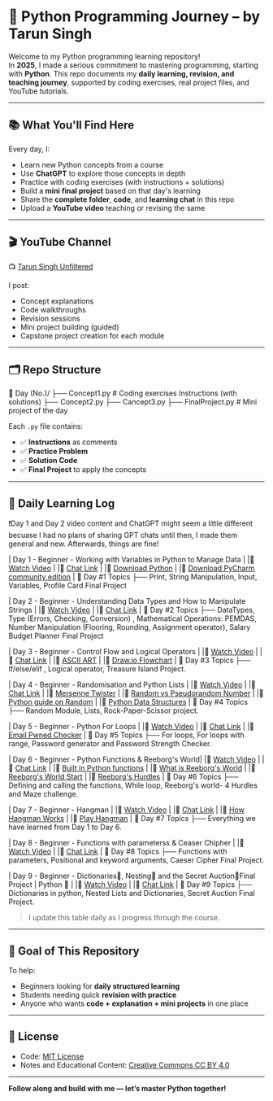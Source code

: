 # 🐍 Python Programming Journey – by Tarun Singh

Welcome to my Python programming learning repository!  
In **2025**, I made a serious commitment to mastering programming, starting with **Python**. This repo documents my **daily learning, revision, and teaching journey**, supported by coding exercises, real project files, and YouTube tutorials.

---

## 📚 What You'll Find Here

Every day, I:
- Learn new Python concepts from a course
- Use **ChatGPT** to explore those concepts in depth
- Practice with coding exercises (with instructions + solutions)
- Build a **mini final project** based on that day's learning
- Share the **complete folder**, **code**, and **learning chat** in this repo
- Upload a **YouTube video** teaching or revising the same

---

## 🎬 YouTube Channel

📺 [Tarun Singh Unfiltered](https://www.youtube.com/@The_Tarun_Singh)

I post:
- Concept explanations
- Code walkthroughs
- Revision sessions
- Mini project building (guided)
- Capstone project creation for each module

---

## 🗂️ Repo Structure

📁 Day (No.)/
├── Concept1.py # Coding exercises Instructions (with solutions)
├── Concept2.py 
├── Cancept3.py 
├── FinalProject.py # Mini project of the day

Each `.py` file contains:
- ✅ **Instructions** as comments
- ✅ **Practice Problem**
- ✅ **Solution Code**
- ✅ **Final Project** to apply the concepts

---

## 🧠 Daily Learning Log

❗Day 1 and Day 2 video content and ChatGPT might seem a little different becuase I had no plans of sharing GPT chats until then,
  I made them general and new. Afterwards, things are fine!

| Day 1 - Beginner - Working with Variables in Python to Manage Data | 
|🔗 [Watch Video](https://youtu.be/S7sxcJ6DGyM?si=OT6u9TjuhnmO8ouD) | 
|🔗 [Chat Link](https://chatgpt.com/share/682f27c5-4ea0-8000-8fcf-b6f123adb200) |
|🔗 [Download Python](https://www.python.org/downloads/) | 
|🔗 [Download PyCharm community edition](https://www.jetbrains.com/edu-products/download/#section=pycharm-edu) | 
🎯 Day #1 Topics
├── Print, String Manipulation, Input, Variables, Profile Card Final Project

| Day 2 - Beginner - Understanding Data Types and How to Manipulate Strings | 
|🔗 [Watch Video](https://youtu.be/LK8TXTBVqXY?si=gwR5aQBhHd4H1JJg) | 
|🔗 [Chat Link](https://chatgpt.com/share/683020f2-c120-8000-8993-98b1dff79eb6) |
🎯 Day #2 Topics
├── DataTypes,  Type (Errors, Checking, Conversion) ,  Mathematical Operations: PEMDAS, Number Manipulation (Flooring, Rounding, Assignment operator), Salary Budget Planner Final Project

| Day 3 - Beginner - Control Flow and Logical Operators | 
|🔗 [Watch Video](https://youtu.be/_-iRZ37yfak?si=oeXmvvKF6mL9ngrc) | 
|🔗 [Chat Link](https://chatgpt.com/share/68315893-43e4-8000-af28-83bc464daa86) |
|🔗 [ASCII ART](https://ascii.co.uk/art) |
|🔗 [Draw.io Flowchart](https://app.diagrams.net/) |
🎯 Day #3 Topics
├── If/else/elif , Logical operator, Treasure Island Project.

| Day 4 - Beginner - Randomisation and Python Lists | 
|🔗 [Watch Video](https://youtu.be/Pa4CEJDnj-Y?si=4f0pVXjbNkaWGkEQ) | 
|🔗 [Chat Link](https://chatgpt.com/share/683efac5-db1c-8000-8fd9-57134e39ee1c) |
|🔗 [Mersenne Twister](https://en.wikipedia.org/wiki/Mersenne_Twister) |
|🔗 [Random vs Pseudorandom Number](https://www.khanacademy.org/computing/computer-science/cryptography/crypt/v/random-vs-pseudorandom-number-generators) |
|🔗 [Python guide on Random](https://docs.python.org/3/library/random.html) |
|🔗 [Python Data Structures](https://docs.python.org/3/tutorial/datastructures.html) |
🎯 Day #4 Topics
├── Random Module, Lists, Rock-Paper-Scissor project.

| Day 5 - Beginner - Python For Loops | 
|🔗 [Watch Video](https://youtu.be/seIV08wxRQ4?si=JnsleXBuB2KGE00F) | 
|🔗 [Chat Link](https://chatgpt.com/share/683d7abc-1b98-8000-aa78-66349148b3a2) |
|🔗 [Email Pwned Checker](https://haveibeenpwned.com/) |
🎯 Day #5 Topics
├── For loops, For loops with range, Password generator and Password Strength Checker.

| Day 6 - Beginner - Python Functions & Reeborg's World| 
|🔗 [Watch Video](https://youtu.be/6j4TuUd6PNc?si=15l6bkyoLFMvvwFD) | 
|🔗 [Chat Link](https://chatgpt.com/share/683d7d2a-dbd0-8000-b3dc-5e06908da562) |
|🔗 [Built in Python functions](https://docs.python.org/3/library/functions.html) |
|🔗 [What is Reeborg's World](https://reeborg.ca/docs/en/#) |
|🔗 [Reeborg's World Start](https://reeborg.ca/reeborg.html?lang=en&mode=python&menu=worlds%2Fmenus%2Freeborg_intro_en.json&name=Alone&url=worlds%2Ftutorial_en%2Falone.json) |
|🔗 [Reeborg's Hurdles](https://reeborg.ca/reeborg.html?lang=en&mode=python&menu=worlds%2Fmenus%2Freeborg_intro_en.json&name=Hurdle%201&url=worlds%2Ftutorial_en%2Fhurdle1.json) |
🎯 Day #6 Topics
├── Defining and calling the functions, While loop, Reeborg's world- 4 Hurdles and Maze challenge.

| Day 7 - Beginner - Hangman | 
|🔗 [Watch Video](https://youtu.be/lkAqvbUPiIA?si=SyJNToWZi9RmDCxw) | 
|🔗 [Chat Link](https://chatgpt.com/share/683ef315-9fb4-8000-8806-e59606f5e82b) |
|🔗 [How Hangman Works](https://en.wikipedia.org/wiki/Hangman_(game)) |
|🔗 [Play Hangman](https://hangmanwordgame.com/?fca=1&success=0#/) |
🎯 Day #7 Topics
├── Everything we have learned from Day 1 to Day 6.

| Day 8 - Beginner - Functions with parameterss & Ceaser Chipher | 
|🔗 [Watch Video](https://youtu.be/_-iRZ37yfak?si=oeXmvvKF6mL9ngrc) | 
|🔗 [Chat Link](https://chatgpt.com/share/68403c31-4550-8000-a44e-5c765831470c) |
🎯 Day #8 Topics
├── Functions with parameters, Positional and keyword arguments, Caeser Cipher Final Project.

| Day 9 - Beginner - Dictionaries📖, Nesting🪹 and the Secret Auction🤫Final Project  | Python 🐍 | 
|🔗 [Watch Video](https://youtu.be/-inDvIMiwEc?si=9ytStr2jSpsgk0g3) | 
|🔗 [Chat Link](https://chatgpt.com/share/68415a72-7e14-8000-8a47-354bf5b5e06c) |
🎯 Day #9 Topics
├── Dictionaries in python,  Nested Lists and Dictionaries, Secret Auction Final Project.

> I update this table daily as I progress through the course.

---

## 📌 Goal of This Repository

To help:
- Beginners looking for **daily structured learning**
- Students needing quick **revision with practice**
- Anyone who wants **code + explanation + mini projects** in one place

---

## 📝 License

- Code: [MIT License](LICENSE)
- Notes and Educational Content: [Creative Commons CC BY 4.0](https://creativecommons.org/licenses/by/4.0/)

---

**Follow along and build with me — let’s master Python together!**
